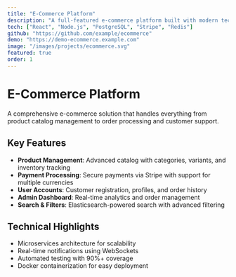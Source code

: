 ```yaml
---
title: "E-Commerce Platform"
description: "A full-featured e-commerce platform built with modern technologies, featuring real-time inventory, payment processing, and admin dashboard."
tech: ["React", "Node.js", "PostgreSQL", "Stripe", "Redis"]
github: "https://github.com/example/ecommerce"
demo: "https://demo-ecommerce.example.com"
image: "/images/projects/ecommerce.svg"
featured: true
order: 1
---
```


# E-Commerce Platform

A comprehensive e-commerce solution that handles everything from product catalog management to order processing and customer support.

## Key Features

- **Product Management**: Advanced catalog with categories, variants, and inventory tracking
- **Payment Processing**: Secure payments via Stripe with support for multiple currencies
- **User Accounts**: Customer registration, profiles, and order history
- **Admin Dashboard**: Real-time analytics and order management
- **Search & Filters**: Elasticsearch-powered search with advanced filtering

## Technical Highlights

- Microservices architecture for scalability
- Real-time notifications using WebSockets
- Automated testing with 90%+ coverage
- Docker containerization for easy deployment
